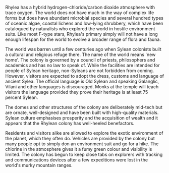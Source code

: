 Rhylea has a hybrid hydrogen-chloride/carbon dioxide atmosphere with trace oxygen. The world does not have much in the way of complex life forms but does have abundant microbial species and several hundred types of oceanic algae, coastal lichens and low-lying shrubbery, which have been catalogued by naturalists who explored the world in hostile environment suits. Like most F-type stars, Rhylea's primary simply will not have a long enough lifespan for the world to evolve a broader range of flora and fauna.

The world was barren until a few centuries ago when Sylean colonists built a cultural and religious refuge there. The name of the world means 'new home'. The colony is governed by a council of priests, philosophers and academics and has no law to speak of. While the facilities are intended for people of Sylean heritage, non-Syleans are not forbidden from coming. However, visitors are expected to adopt the dress, customs and language of ancient Sylea. The official language is Old Sylean and speaking Galanglic, Vilani and other languages is discouraged. Monks at the temple will teach visitors the language provided they prove their heritage is at least 75 percent Sylean.

The domes and other structures of the colony are deliberately mid-tech but are ornate, well-designed and have been built with high-quality materials. Sylean culture emphasises prosperity and the acquisition of wealth and it appears that the Rhylean colony has well-heeled benefactors.

Residents and visitors alike are allowed to explore the exotic environment of the planet, which they often do. Vehicles are provided by the colony but many people opt to simply don an environment suit and go for a hike. The chlorine in the atmosphere gives it a fumy green colour and visibility is limited. The colony has begun to keep close tabs on explorers with tracking and communications devices after a few expeditions were lost in the world's murky mountain ranges.
